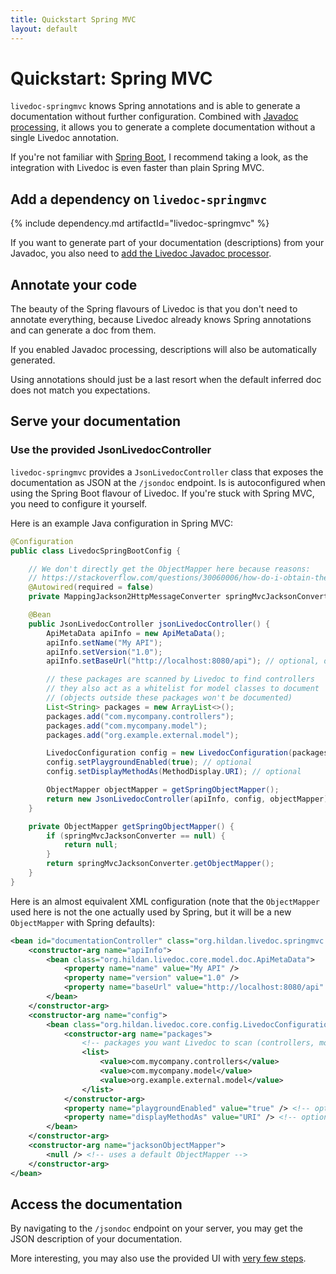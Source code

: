 ```yaml
---
title: Quickstart Spring MVC
layout: default
---
```


# Quickstart: Spring MVC

`livedoc-springmvc` knows Spring annotations and is able to generate a documentation without further configuration. 
Combined with [Javadoc processing](../javadoc-processing), it allows you to generate a complete documentation without
 a single Livedoc annotation.

If you're not familiar with [Spring Boot](https://projects.spring.io/spring-boot), I recommend taking a look, as the 
integration with Livedoc is even faster than plain Spring MVC. 

## Add a dependency on `livedoc-springmvc`

{% include dependency.md artifactId="livedoc-springmvc" %}

If you want to generate part of your documentation (descriptions) from your Javadoc, you also need to 
[add the Livedoc Javadoc processor](../javadoc-processing).

## Annotate your code

The beauty of the Spring flavours of Livedoc is that you don't need to annotate everything, because Livedoc already 
knows Spring annotations and can generate a doc from them. 

If you enabled Javadoc processing, descriptions will also be automatically generated.

Using annotations should just be a last resort when the default inferred doc does not match you expectations.

## Serve your documentation

### Use the provided JsonLivedocController

`livedoc-springmvc` provides a `JsonLivedocController` class that exposes the documentation as JSON at the `/jsondoc`
 endpoint. Is is autoconfigured when using the Spring Boot flavour of Livedoc. If you're stuck with Spring MVC, you 
 need to configure it yourself.
 
Here is an example Java configuration in Spring MVC:

```java
@Configuration
public class LivedocSpringBootConfig {

    // We don't directly get the ObjectMapper here because reasons:
    // https://stackoverflow.com/questions/30060006/how-do-i-obtain-the-jackson-objectmapper-in-use-by-spring-4-1
    @Autowired(required = false)
    private MappingJackson2HttpMessageConverter springMvcJacksonConverter;

    @Bean
    public JsonLivedocController jsonLivedocController() {
        ApiMetaData apiInfo = new ApiMetaData();
        apiInfo.setName("My API");
        apiInfo.setVersion("1.0");
        apiInfo.setBaseUrl("http://localhost:8080/api"); // optional, defaults to the current server

        // these packages are scanned by Livedoc to find controllers
        // they also act as a whitelist for model classes to document
        // (objects outside these packages won't be documented)
        List<String> packages = new ArrayList<>();
        packages.add("com.mycompany.controllers");
        packages.add("com.mycompany.model");
        packages.add("org.example.external.model");

        LivedocConfiguration config = new LivedocConfiguration(packages);
        config.setPlaygroundEnabled(true); // optional
        config.setDisplayMethodAs(MethodDisplay.URI); // optional

        ObjectMapper objectMapper = getSpringObjectMapper();
        return new JsonLivedocController(apiInfo, config, objectMapper);
    }

    private ObjectMapper getSpringObjectMapper() {
        if (springMvcJacksonConverter == null) {
            return null;
        }
        return springMvcJacksonConverter.getObjectMapper();
    }
}
```

Here is an almost equivalent XML configuration (note that the `ObjectMapper` used here is not the one actually used by 
Spring, but it will be a new `ObjectMapper` with Spring defaults):
```xml
<bean id="documentationController" class="org.hildan.livedoc.springmvc.controller.JsonLivedocController">
    <constructor-arg name="apiInfo">
        <bean class="org.hildan.livedoc.core.model.doc.ApiMetaData">
            <property name="name" value="My API" />
            <property name="version" value="1.0" />
            <property name="baseUrl" value="http://localhost:8080/api" /> <!-- optional -->
        </bean>
    </constructor-arg>
    <constructor-arg name="config">
        <bean class="org.hildan.livedoc.core.config.LivedocConfiguration">
            <constructor-arg name="packages">
                <!-- packages you want Livedoc to scan (controllers, model classes, etc.) -->
                <list>
                    <value>com.mycompany.controllers</value>
                    <value>com.mycompany.model</value>
                    <value>org.example.external.model</value>
                </list>
            </constructor-arg>
            <property name="playgroundEnabled" value="true" /> <!-- optional -->
            <property name="displayMethodAs" value="URI" /> <!-- optional -->
        </bean>
    </constructor-arg>
    <constructor-arg name="jacksonObjectMapper">
        <null /> <!-- uses a default ObjectMapper -->
    </constructor-arg>
</bean>
```

## Access the documentation

By navigating to the `/jsondoc` endpoint on your server, you may get the JSON description of your documentation.

More interesting, you may also use the provided UI with [very few steps](../livedoc-ui).

